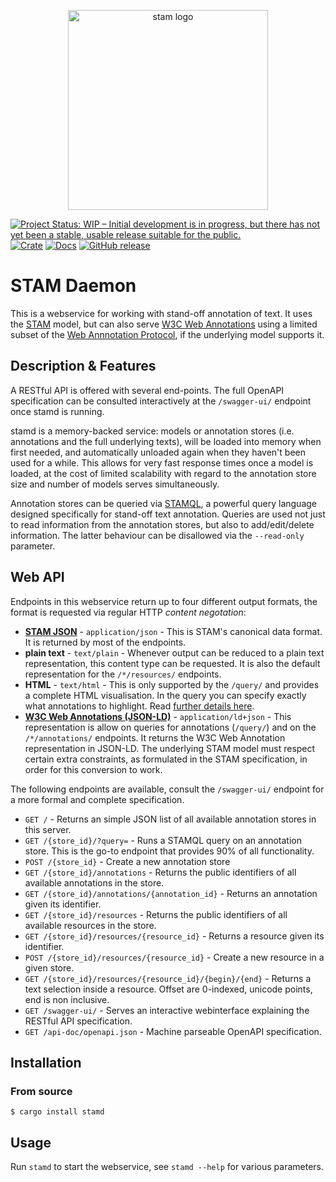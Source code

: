 <p align="center">
    <img src="https://github.com/annotation/stam/raw/master/logo.png" alt="stam logo" width="320" />
</p>

[![Project Status: WIP – Initial development is in progress, but there has not yet been a stable, usable release suitable for the public.](https://www.repostatus.org/badges/latest/wip.svg)](https://www.repostatus.org/#wip)
[![Crate](https://img.shields.io/crates/v/stamd.svg)](https://crates.io/crates/stamd)
[![Docs](https://docs.rs/stamd/badge.svg)](https://docs.rs/stamd/)
[![GitHub release](https://img.shields.io/github/release/annotation/stamd.svg)](https://GitHub.com/annotation/stamd/releases/)

# STAM Daemon

This is a webservice for working with stand-off annotation of text. It uses the
[STAM](https://annotation.github.io/stam) model, but can also serve [W3C Web
Annotations](https://www.w3.org/TR/annotation-model/) using a limited subset of
the [Web Annnotation Protocol](https://www.w3.org/TR/annotation-protocol/), if
the underlying model supports it.

## Description & Features

A RESTful API is offered with several end-points. The full OpenAPI specification can be consulted
interactively at the `/swagger-ui/` endpoint once stamd is running.

stamd is a memory-backed service: models or annotation stores (i.e. annotations and the full
underlying texts), will be loaded into memory when first needed, and
automatically unloaded again when they haven't been used for a while. This
allows for very fast response times once a model is loaded, at the cost of
limited scalability with regard to the annotation store size and number of models serves
simultaneously.

Annotation stores can be queried via
[STAMQL](https://github.com/annotation/stam/tree/master/extensions/stam-query),
a powerful query language designed specifically for stand-off text annotation.
Queries are used not just to read information from the annotation stores, but
also to add/edit/delete information. The latter behaviour can be disallowed via
the `--read-only` parameter.

## Web API

Endpoints in this webservice return up to four different output formats, the format
is requested via regular HTTP *content negotation*:

* [**STAM JSON**](https://github.com/annotation/stam/?tab=readme-ov-file#stam-json) - `application/json` - This is STAM's canonical data format. It is returned by most of the endpoints.
* **plain text** - `text/plain` - Whenever output can be reduced to a plain text representation, this content type can be requested. It is also the default representation for the `/*/resources/` endpoints.
* **HTML** - `text/html` - This is only supported by the `/query/` and provides a complete HTML visualisation. In the query you can specify exactly what annotations to highlight. Read [further details here](https://github.com/annotation/stam-tools?tab=readme-ov-file#stam-view).
* [**W3C Web Annotations (JSON-LD)**](https://www.w3.org/TR/annotation-model/) - `application/ld+json` - This representation is allow on queries for annotations (`/query/`) and on the `/*/annotations/` endpoints. It returns the W3C Web Annotation representation in JSON-LD. The underlying STAM model must respect certain extra constraints, as formulated in the STAM specification, in order for this conversion to work.

The following endpoints are available, consult the `/swagger-ui/` endpoint for
a more formal and complete specification.

* `GET /`                  - Returns an simple JSON list of all available annotation stores in this server.
* `GET /{store_id}/?query=`   - Runs a STAMQL query on an annotation store. This is the go-to endpoint that provides 90% of all functionality.
* `POST /{store_id}`            - Create a new annotation store
* `GET /{store_id}/annotations` - Returns the public identifiers of all available annotations in the store.
* `GET /{store_id}/annotations/{annotation_id}` - Returns an annotation given its identifier.
* `GET /{store_id}/resources` - Returns the public identifiers of all available resources in the store.
* `GET /{store_id}/resources/{resource_id}` - Returns a resource given its identifier.
* `POST /{store_id}/resources/{resource_id}` - Create a new resource in a given store.
* `GET /{store_id}/resources/{resource_id}/{begin}/{end}` - Returns a text selection inside a resource. Offset are 0-indexed, unicode points, end is non inclusive.
* `GET /swagger-ui/`       - Serves an interactive webinterface explaining the RESTful API specification.
* `GET /api-doc/openapi.json`   - Machine parseable OpenAPI specification.

## Installation

### From source

```
$ cargo install stamd
```

## Usage

Run `stamd` to start the webservice, see `stamd --help` for various parameters.
